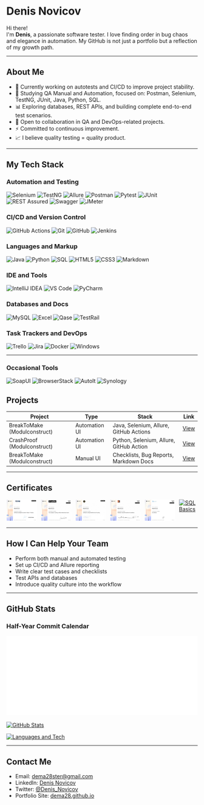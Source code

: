 # Denis Novicov

Hi there!  
I'm **Denis**, a passionate software tester. I love finding order in bug chaos and elegance in automation. My GitHub is not just a portfolio but a reflection of my growth path.

---

## About Me

- 🔭 Currently working on autotests and CI/CD to improve project stability.
- 🌱 Studying QA Manual and Automation, focused on: Postman, Selenium, TestNG, JUnit, Java, Python, SQL.
- 📊 Exploring databases, REST APIs, and building complete end-to-end test scenarios.
- 👯 Open to collaboration in QA and DevOps-related projects.
- ⚡ Committed to continuous improvement.
- 📈 I believe quality testing = quality product.

---

## My Tech Stack

### Automation and Testing

![Selenium](https://img.shields.io/badge/Selenium-43B02A?style=flat&logo=selenium&logoColor=white)
![TestNG](https://img.shields.io/badge/TestNG-FF6C37?style=flat&logo=testng&logoColor=white)
![Allure](https://img.shields.io/badge/Allure-1C1C1C?style=flat&logo=allure&logoColor=white)
![Postman](https://img.shields.io/badge/Postman-FF6C37?style=flat&logo=postman&logoColor=white)
![Pytest](https://img.shields.io/badge/Pytest-3776AB?style=flat&logo=python&logoColor=white)
![JUnit](https://img.shields.io/badge/JUnit-25A162?style=flat&logo=junit5&logoColor=white)
![REST Assured](https://img.shields.io/badge/REST--Assured-6BA539?style=flat)
![Swagger](https://img.shields.io/badge/Swagger-85EA2D?style=flat&logo=swagger&logoColor=black)
![JMeter](https://img.shields.io/badge/Apache%20JMeter-D22128?style=flat&logo=apache&logoColor=white)

### CI/CD and Version Control

![GitHub Actions](https://img.shields.io/badge/GitHub%20Actions-2088FF?style=flat&logo=github-actions&logoColor=white)
![Git](https://img.shields.io/badge/Git-F05032?style=flat&logo=git&logoColor=white)
![GitHub](https://img.shields.io/badge/GitHub-181717?style=flat&logo=github&logoColor=white)
![Jenkins](https://img.shields.io/badge/Jenkins-D24939?style=flat&logo=jenkins&logoColor=white)

### Languages and Markup

![Java](https://img.shields.io/badge/Java-ED8B00?style=flat&logo=java&logoColor=white)
![Python](https://img.shields.io/badge/Python-3776AB?style=flat&logo=python&logoColor=white)
![SQL](https://img.shields.io/badge/SQL-4479A1?style=flat&logo=mysql&logoColor=white)
![HTML5](https://img.shields.io/badge/HTML5-E34F26?style=flat&logo=html5&logoColor=white)
![CSS3](https://img.shields.io/badge/CSS3-1572B6?style=flat&logo=css3&logoColor=white)
![Markdown](https://img.shields.io/badge/Markdown-000000?style=flat&logo=markdown&logoColor=white)

### IDE and Tools

![IntelliJ IDEA](https://img.shields.io/badge/IntelliJ%20IDEA-000000?style=flat&logo=intellijidea&logoColor=white)
![VS Code](https://img.shields.io/badge/VS%20Code-007ACC?style=flat&logo=visualstudiocode&logoColor=white)
![PyCharm](https://img.shields.io/badge/PyCharm-000000?style=flat&logo=pycharm&logoColor=white)

### Databases and Docs

![MySQL](https://img.shields.io/badge/MySQL-4479A1?style=flat&logo=mysql&logoColor=white)
![Excel](https://img.shields.io/badge/Excel-217346?style=flat&logo=microsoft-excel&logoColor=white)
![Qase](https://img.shields.io/badge/Qase-4B8BF4?style=flat)
![TestRail](https://img.shields.io/badge/TestRail-0166C9?style=flat)

### Task Trackers and DevOps

![Trello](https://img.shields.io/badge/Trello-0052CC?style=flat&logo=trello&logoColor=white)
![Jira](https://img.shields.io/badge/Jira-0052CC?style=flat&logo=jira&logoColor=white)
![Docker](https://img.shields.io/badge/Docker-2496ED?style=flat&logo=docker&logoColor=white)
![Windows](https://img.shields.io/badge/Windows-0078D6?style=flat&logo=windows&logoColor=white)

---

### Occasional Tools

![SoapUI](https://img.shields.io/badge/SoapUI-6BA539?style=flat)
![BrowserStack](https://img.shields.io/badge/BrowserStack-FF6C37?style=flat)
![AutoIt](https://img.shields.io/badge/AutoIt-333?style=flat)
![Synology](https://img.shields.io/badge/Synology-222?style=flat)

## Projects

| Project                       | Type            | Stack                                   | Link                                                                         |
|-------------------------------|------------------|-----------------------------------------|------------------------------------------------------------------------------|
| BreakToMake (Modulconstruct) | Automation UI    | Java, Selenium, Allure, GitHub Actions  | [View](https://github.com/dema28/breaktomake)                                |
| CrashProof (Modulconstruct)  | Automation UI    | Python, Selenium, Allure, GitHub Action | [View](https://github.com/dema28/CrashProof)                                 |
| BreakToMake (Modulconstruct) | Manual UI        | Checklists, Bug Reports, Markdown Docs  | [View](https://github.com/dema28/BreakToMake/tree/main/manual_testing)       |

---

## Certificates

<div style="display: flex; gap: 10px;">

<a href="certificates/QA_TestingAR.pdf">
    <img src="certificates/QA_TestingAR_thumb.jpg" alt="QA Testing AR" width="150">
</a>

<a href="certificates/QA_Testing_universe.pdf">
    <img src="certificates/QA_Testing_universe_thumb.jpg" alt="QA Manual" width="150">
</a>

<a href="certificates/API_Testing.pdf">
    <img src="certificates/API_Testing_thumb.jpg" alt="API Testing" width="150">
</a>

<a href="certificates/Postman.pdf">
    <img src="certificates/Postman_thumb.jpg" alt="Postman" width="150">
</a>

<a href="certificates/SQL_Basics.pdf">
    <img src="certificates/SQL_Basics_thumb.jpg" alt="SQL Basics" width="150">
</a>

<a href="certificates/Diplom_IT_Step_QA.pdf">
    <img src="certificates/Diplom_IT_Step_thumb.jpg" alt="SQL Basics" width="150">
</a>

</div>

---

## How I Can Help Your Team

- Perform both manual and automated testing
- Set up CI/CD and Allure reporting
- Write clear test cases and checklists
- Test APIs and databases
- Introduce quality culture into the workflow

---

## GitHub Stats

### Half-Year Commit Calendar

![Half-Year Calendar](./metrics.plugin.isocalendar.svg)

[![GitHub Stats](https://github-readme-stats.vercel.app/api?username=dema28&show_icons=true&theme=radical)](https://github.com/dema28)

[![Languages and Tech](https://github-readme-stats.vercel.app/api/top-langs/?username=dema28&layout=compact&theme=radical)](https://github.com/dema28)

---

## Contact Me

- Email: dema28ster@gmail.com
- LinkedIn: [Denis Novicov](https://www.linkedin.com/in/denis-novicov-dema28ster)
- Twitter: [@Denis_Novicov](https://x.com/Denis_Novicov)
- Portfolio Site: [dema28.github.io](https://dema28.github.io/Denis_Novicov.github.io/)
